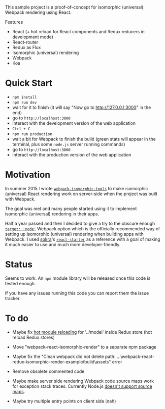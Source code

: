This sample project is a proof-of-concept for isomorphic (universal) Webpack rendering using React.

Features

* React (+ hot reload for React components and Redux reducers in development mode)
* React-router
* Redux as Flux
* Isomorphic (universal) rendering
* Webpack
* Koa

Quick Start
===========

* `npm install`
* `npm run dev`
* wait for it to finish (it will say "Now go to http://127.0.0.1:3000" in the end)
* go to `http://localhost:3000`
* interact with the development version of the web application
* `Ctrl + C`
* `npm run production`
* wait a bit for Webpack to finish the build (green stats will appear in the terminal, plus some `node.js` server running commands)
* go to `http://localhost:3000`
* interact with the production version of the web application

Motivation
==========

In summer 2015 I wrote [`webpack-isomorphic-tools`](https://github.com/halt-hammerzeit/webpack-isomorphic-tools) to make isomorphic (universal) React rendering work on server-side when the project was built with Webpack.

The goal was met and many people started using it to implement isomorphic (universal) rendering in their apps.

Half a year passed and then I decided to give a try to the obscure enough [`target: 'node'`](http://stackoverflow.com/questions/26063480/how-to-simultaneously-create-both-web-and-node-versions-of-a-bundle-with-web) Webpack option which is the officially recommended way of setting up isomorphic (universal) rendering when building apps with Webpack. I used [sokra](https://github.com/sokra)'s [`react-starter`](https://github.com/webpack/react-starter) as a reference with a goal of making it much easier to use and much more developer-friendly.

Status
======

Seems to work. An `npm` module library will be released once this code is tested enough.

If you have any issues running this code you can report them the issue tracker.

To do
==========

 * Maybe fix [hot module reloading](https://webpack.github.io/docs/hot-module-replacement.html) for '../model' inside Redux store (hot reload Redux stores)

 * Move "webpack-react-isomorphic-render" to a separate npm package

 * Maybe fix the "Clean webpack did not delete path: ...\webpack-react-redux-isomorphic-render-example\build\assets" error

 * Remove obsolete commented code

 * Maybe make server side rendering Webpack code source maps work for exception stack traces. Currently Node.js [doesn't support source maps](https://github.com/nodejs/node-v0.x-archive/issues/3712).

 * Maybe try multiple entry points on client side (nah)